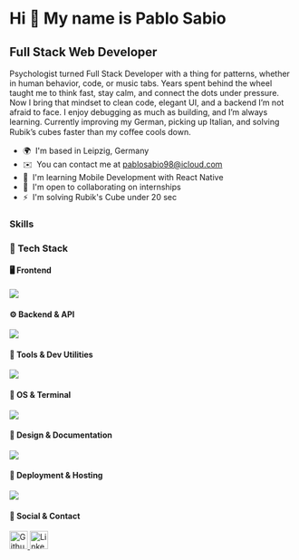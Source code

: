 Hi 👋 My name is Pablo Sabio
============================

Full Stack Web Developer
------------------------

Psychologist turned Full Stack Developer with a thing for patterns, whether in human behavior, code, or music tabs. Years spent behind the wheel taught me to think fast, stay calm, and connect the dots under pressure. Now I bring that mindset to clean code, elegant UI, and a backend I’m not afraid to face. I enjoy debugging as much as building, and I’m always learning. Currently improving my German, picking up Italian, and solving Rubik’s cubes faster than my coﬀee cools down.

* 🌍  I'm based in Leipzig, Germany
* ✉️  You can contact me at [pablosabio98@icloud.com](mailto:pablosabio98@icloud.com)
* 🧠  I'm learning Mobile Development with React Native
* 🤝  I'm open to collaborating on internships
* ⚡  I'm solving Rubik's Cube under 20 sec

### Skills

### 🧠 Tech Stack

#### 🖥️ Frontend
<img src="https://skillicons.dev/icons?i=html,css,js,ts,react,nextjs,redux,tailwind,bootstrap,materialui,sass,threejs" />

#### ⚙️ Backend & API
<img src="https://skillicons.dev/icons?i=nodejs,express,mongodb" />

#### 🧪 Tools & Dev Utilities
<img src="https://skillicons.dev/icons?i=git,github,postman,vscode,npm,vite,sentry" />

#### 🧰 OS & Terminal
<img src="https://skillicons.dev/icons?i=linux,ubuntu,bash" />

#### 🎨 Design & Documentation
<img src="https://skillicons.dev/icons?i=figma,notion" />

#### 🚀 Deployment & Hosting
<img src="https://skillicons.dev/icons?i=vercel,netlify" />

#### 🔗 Social & Contact
<p align="left"> <a href="https://www.github.com/pablosabio" target="_blank" rel="noreferrer"> <picture> <source media="(prefers-color-scheme: dark)" srcset="https://raw.githubusercontent.com/danielcranney/readme-generator/main/public/icons/socials/github-dark.svg" /> <source media="(prefers-color-scheme: light)" srcset="https://raw.githubusercontent.com/danielcranney/readme-generator/main/public/icons/socials/github.svg" /> <img src="https://raw.githubusercontent.com/danielcranney/readme-generator/main/public/icons/socials/github.svg" width="32" height="32" alt="Github" title="Github" /> </picture> </a> <a href="https://www.linkedin.com/in/pablo-sabio" target="_blank" rel="noreferrer"> <picture> <source media="(prefers-color-scheme: dark)" srcset="https://raw.githubusercontent.com/danielcranney/readme-generator/main/public/icons/socials/linkedin-dark.svg" /> <source media="(prefers-color-scheme: light)" srcset="https://raw.githubusercontent.com/danielcranney/readme-generator/main/public/icons/socials/linkedin.svg" /> <img src="https://raw.githubusercontent.com/danielcranney/readme-generator/main/public/icons/socials/linkedin.svg" width="32" height="32" alt="LinkedIn" title="LinkedIn" /> </picture> </a></p>
